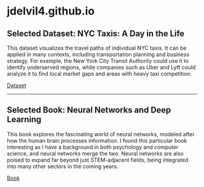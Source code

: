 # jdelvil4.github.io


## Selected Dataset: NYC Taxis: A Day in the Life
This dataset visualizes the travel paths of individual NYC taxis. It can be applied in many contexts, including transportation planning and business strategy. For example, the New York City Transit Authority could use it to identify underserved regions, while companies such as Uber and Lyft could analyze it to find local market gaps and areas with heavy taxi competition.  

 [Dataset](https://chriswhong.github.io/nyctaxi/)  

---

## Selected Book: Neural Networks and Deep Learning
This book explores the fascinating world of neural networks, modeled after how the human brain processes information. I found this particular book interesting as I have a background in both psychology and computer science, and neural networks merge the two. Neural networks are also poised to expand far beyond just STEM-adjacent fields, being integrated into many other sectors in the coming years.  

 [Book](http://neuralnetworksanddeeplearning.com/)  
